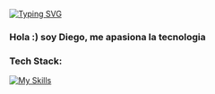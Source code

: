 [![Typing SVG](https://readme-typing-svg.herokuapp.com?font=Fira+Code&size=20&pause=1000&color=52EE00&repeat=false&width=435&lines=Diego+Vega+-+Software+Engineer)](https://git.io/typing-svg)

<h3>Hola :) soy Diego, me apasiona la tecnologia </h3> 



<h3>Tech Stack: </h3>

[![My Skills](https://skillicons.dev/icons?i=java,spring)](https://skillicons.dev)
